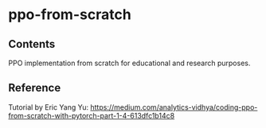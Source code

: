 # ppo-from-scratch
## Contents
PPO implementation from scratch for educational and research purposes.

## Reference
Tutorial by Eric Yang Yu: https://medium.com/analytics-vidhya/coding-ppo-from-scratch-with-pytorch-part-1-4-613dfc1b14c8
